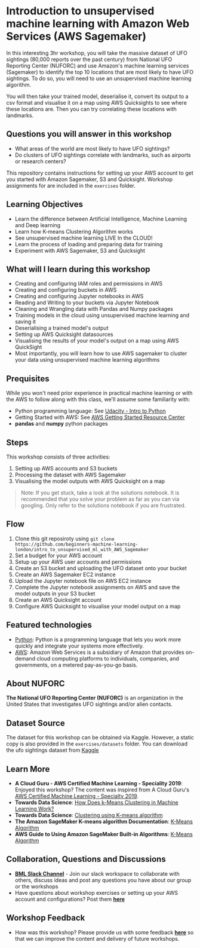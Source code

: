 # Introduction to unsupervised machine learning with Amazon Web Services (AWS Sagemaker)

In this interesting 3hr workshop, you will take the massive dataset of UFO sightings (80,000 reports over the past century) from National UFO Reporting Center (NUFORC) and use Amazon's machine learning services (Sagemaker) to identify the top 10 locations that are most likely to have UFO sightings. To do so, you will need to use an unsupervised machine learning algorithm.

You will then take your trained model, deserialise it, convert its output to a csv format and visualise it on a map using AWS Quicksights to see where these locations are. Then you can try correlating these locations with landmarks.

## Questions you will answer in this workshop

- What areas of the world are most likely to have UFO sightings?
- Do clusters of UFO sightings correlate with landmarks, such as airports or research centers?

This repository contains instructions for setting up your AWS account to get you started with Amazon Sagemaker, S3 and Quicksight. Workshop assignments for are included in the `exercises` folder.

## Learning Objectives

- Learn the difference between Artificial Intelligence, Machine Learning and Deep learning
- Learn how K-means Clustering Algorithm works
- See unsupervised machine learning LIVE In the CLOUD!
- Learn the process of loading and preparing data for training
- Experiment with AWS Sagemaker, S3 and Quicksight

## What will I learn during this workshop

- Creating and configuring IAM roles and permissions in AWS
- Creating and configuring buckets in AWS
- Creating and configuring Jupyter notebooks in AWS
- Reading and Writing to your buckets via Jupyter Notebook
- Cleaning and Wrangling data with Pandas and Numpy packages
- Training models in the cloud using unsupervised machine learning and saving it
- Deserialising a trained model's output
- Setting up AWS Quicksight datasources
- Visualising the results of your model's output on a map using AWS QuickSight
- Most importantly, you will learn how to use AWS sagemaker to cluster your data using unsupervised machine learning algorithms

## Prequisites

While you won't need prior experience in practical machine learning or with the AWS to follow along with this class, we'll assume some familiarity with:

- Python programming language: See [Udacity - Intro to Python](https://eu.udacity.com/course/introduction-to-python--ud1110)
- Getting Started with AWS: See [AWS Getting Started Resource Center](https://aws.amazon.com/getting-started)
- **pandas** and **numpy** python packages

## Steps

This workshop consists of three activities:

1. Setting up AWS accounts and S3 buckets
2. Processing the dataset with AWS Sagemaker
3. Visualising the model outputs with AWS Quicksight on a map

> Note: If you get stuck, take a look at the solutions notebook. It is recommended that you solve your problem as far as you can via googling. Only refer to the solutions notebook if you are frustrated.

## Flow

1. Clone this git reposiroty using `git clone https://github.com/beginners-machine-learning-london/intro_to_unsupervised_ml_with_AWS_Sagemaker`
2. Set a budget for your AWS account
3. Setup up your AWS user accounts and permissions
4. Create an S3 bucket and uploading the UFO dataset onto your bucket
5. Create an AWS Sagemaker EC2 instance
6. Upload the Jupyter notebook file on AWS EC2 instance
7. Complete the Jupyter notebook assignments on AWS and save the model outputs in your S3 bucket
8. Create an AWS Quicksight account
9. Configure AWS Quicksight to visualise your model output on a map

## Featured technologies

- [Python](https://www.python.org/): Python is a programming language that lets you work more quickly and integrate your systems more effectively.
- [AWS](https://aws.amazon.com): Amazon Web Services is a subsidiary of Amazon that provides on-demand cloud computing platforms to individuals, companies, and governments, on a metered pay-as-you-go basis.

## About NUFORC

**The National UFO Reporting Center (NUFORC)** is an organization in the United States that investigates UFO sightings and/or alien contacts.

## Dataset Source

The dataset for this workshop can be obtained via Kaggle. However, a static copy is also provided in the `exercises/datasets` folder. You can download the ufo sightings dataset from [Kaggle](https://www.kaggle.com/NUFORC/ufo-sightings)

## Learn More

- **A Cloud Guru - AWS Certified Machine Learning - Speciality 2019**: Enjoyed this workshop? The content was inspired from A Cloud Guru's [AWS Certified Machine Learning - Specialty 2019](https://acloud.guru/learn/aws-certified-machine-learning-specialty).
- **Towards Data Science**: [How Does k-Means Clustering in Machine Learning Work?](https://towardsdatascience.com/how-does-k-means-clustering-in-machine-learning-work-fdaaaf5acfa0)
- **Towards Data Science**: [Clustering using K-means algorithm](https://towardsdatascience.com/clustering-using-k-means-algorithm-81da00f156f6)
- **The Amazon SageMaker K-means algorithm Documentation**: [K-Means Algorithm](https://sagemaker.readthedocs.io/en/stable/kmeans.html)
- **AWS Guide to Using Amazon SageMaker Built-in Algorithms**: [K-Means Algorithm](https://docs.aws.amazon.com/sagemaker/latest/dg/k-means.html)

## Collaboration, Questions and Discussions

- [**BML Slack Channel**](http://tiny.cc/bmlslack) - Join our slack workspace to collaborate with others, discuss ideas and post any questions you have about our group or the workshops
- Have questions about workshop exercises or setting up your AWS account and configurations? Post them [**here**](https://app.slack.com/client/TLQ81UB7A/CLHTZDGGZ)

## Workshop Feedback

- How was this workshop? Please provide us with some feedback [**here**](http://tiny.cc/BMLfeedback) so that we can improve the content and delivery of future workshops.
